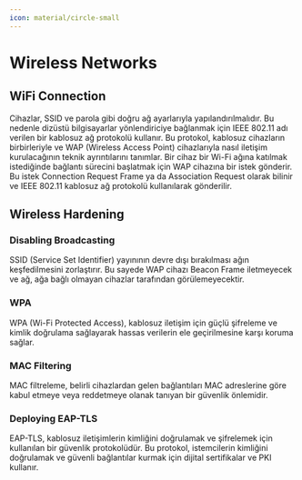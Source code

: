 ```yaml
---
icon: material/circle-small
---
```


# Wireless Networks

## WiFi Connection

Cihazlar, SSID ve parola gibi doğru ağ ayarlarıyla yapılandırılmalıdır. Bu nedenle dizüstü bilgisayarlar yönlendiriciye bağlanmak için IEEE 802.11 adı verilen bir kablosuz ağ protokolü kullanır. Bu protokol, kablosuz cihazların birbirleriyle ve WAP (Wireless Access Point) cihazlarıyla nasıl iletişim kurulacağının teknik ayrıntılarını tanımlar. Bir cihaz bir Wi-Fi ağına katılmak istediğinde bağlantı sürecini başlatmak için WAP cihazına bir istek gönderir. Bu istek Connection Request Frame ya da Association Request olarak bilinir ve IEEE 802.11 kablosuz ağ protokolü kullanılarak gönderilir.

## Wireless Hardening

### Disabling Broadcasting

SSID (Service Set Identifier) yayınının devre dışı bırakılması ağın keşfedilmesini zorlaştırır. Bu sayede WAP cihazı Beacon Frame iletmeyecek ve ağ, ağa bağlı olmayan cihazlar tarafından görülemeyecektir.

### WPA

WPA (Wi-Fi Protected Access), kablosuz iletişim için güçlü şifreleme ve kimlik doğrulama sağlayarak hassas verilerin ele geçirilmesine karşı koruma sağlar.

### MAC Filtering

MAC filtreleme, belirli cihazlardan gelen bağlantıları MAC adreslerine göre kabul etmeye veya reddetmeye olanak tanıyan bir güvenlik önlemidir.

### Deploying EAP-TLS

EAP-TLS, kablosuz iletişimlerin kimliğini doğrulamak ve şifrelemek için kullanılan bir güvenlik protokolüdür. Bu protokol, istemcilerin kimliğini doğrulamak ve güvenli bağlantılar kurmak için dijital sertifikalar ve PKI kullanır.
